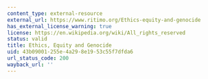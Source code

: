 ```yaml
---
content_type: external-resource
external_url: https://www.ritimo.org/Ethics-equity-and-genocide
has_external_license_warning: true
license: https://en.wikipedia.org/wiki/All_rights_reserved
status: valid
title: Ethics, Equity and Genocide
uid: 43b09001-255e-4a29-8e19-53c55f7dfda6
url_status_code: 200
wayback_url: ''
---
```

